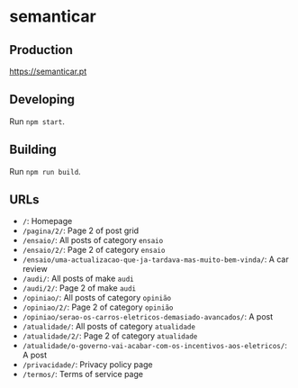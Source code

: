 # semanticar

## Production
https://semanticar.pt

## Developing

Run `npm start`.

## Building

Run `npm run build`.

## URLs
* `/`: Homepage
* `/pagina/2/`: Page 2 of post grid
* `/ensaio/`: All posts of category `ensaio`
* `/ensaio/2/`: Page 2 of category `ensaio`
* `/ensaio/uma-actualizacao-que-ja-tardava-mas-muito-bem-vinda/`: A car review
* `/audi/`: All posts of make `audi`
* `/audi/2/`: Page 2 of make `audi`
* `/opiniao/`: All posts of category `opinião`
* `/opiniao/2/`: Page 2 of category `opinião`
* `/opiniao/serao-os-carros-eletricos-demasiado-avancados/`: A post
* `/atualidade/`: All posts of category `atualidade`
* `/atualidade/2/`: Page 2 of category `atualidade`
* `/atualidade/o-governo-vai-acabar-com-os-incentivos-aos-eletricos/`: A post
* `/privacidade/`: Privacy policy page
* `/termos/`: Terms of service page
